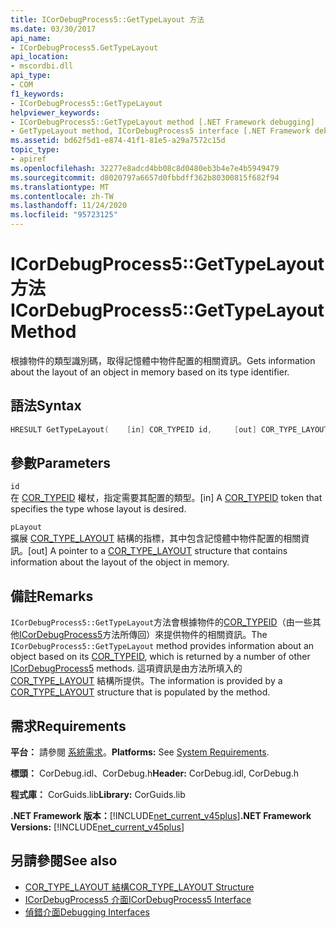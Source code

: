 ```yaml
---
title: ICorDebugProcess5::GetTypeLayout 方法
ms.date: 03/30/2017
api_name:
- ICorDebugProcess5.GetTypeLayout
api_location:
- mscordbi.dll
api_type:
- COM
f1_keywords:
- ICorDebugProcess5::GetTypeLayout
helpviewer_keywords:
- ICorDebugProcess5::GetTypeLayout method [.NET Framework debugging]
- GetTypeLayout method, ICorDebugProcess5 interface [.NET Framework debugging]
ms.assetid: bd62f5d1-e874-41f1-81e5-a29a7572c15d
topic_type:
- apiref
ms.openlocfilehash: 32277e8adcd4bb08c8d0480eb3b4e7e4b5949479
ms.sourcegitcommit: d8020797a6657d0fbbdff362b80300815f682f94
ms.translationtype: MT
ms.contentlocale: zh-TW
ms.lasthandoff: 11/24/2020
ms.locfileid: "95723125"
---
```

# <a name="icordebugprocess5gettypelayout-method"></a><span data-ttu-id="e4a67-102">ICorDebugProcess5::GetTypeLayout 方法</span><span class="sxs-lookup"><span data-stu-id="e4a67-102">ICorDebugProcess5::GetTypeLayout Method</span></span>

<span data-ttu-id="e4a67-103">根據物件的類型識別碼，取得記憶體中物件配置的相關資訊。</span><span class="sxs-lookup"><span data-stu-id="e4a67-103">Gets information about the layout of an object in memory based on its type identifier.</span></span>  
  
## <a name="syntax"></a><span data-ttu-id="e4a67-104">語法</span><span class="sxs-lookup"><span data-stu-id="e4a67-104">Syntax</span></span>  
  
```cpp  
HRESULT GetTypeLayout(    [in] COR_TYPEID id,     [out] COR_TYPE_LAYOUT *pLayout);  
```  
  
## <a name="parameters"></a><span data-ttu-id="e4a67-105">參數</span><span class="sxs-lookup"><span data-stu-id="e4a67-105">Parameters</span></span>  

 `id`  
 <span data-ttu-id="e4a67-106">在 [COR_TYPEID](cor-typeid-structure.md) 權杖，指定需要其配置的類型。</span><span class="sxs-lookup"><span data-stu-id="e4a67-106">[in] A [COR_TYPEID](cor-typeid-structure.md) token that specifies the type whose layout is desired.</span></span>  
  
 `pLayout`  
 <span data-ttu-id="e4a67-107">擴展 [COR_TYPE_LAYOUT](cor-type-layout-structure.md) 結構的指標，其中包含記憶體中物件配置的相關資訊。</span><span class="sxs-lookup"><span data-stu-id="e4a67-107">[out] A pointer to a [COR_TYPE_LAYOUT](cor-type-layout-structure.md) structure that contains information about the layout of the object in memory.</span></span>  
  
## <a name="remarks"></a><span data-ttu-id="e4a67-108">備註</span><span class="sxs-lookup"><span data-stu-id="e4a67-108">Remarks</span></span>  

 <span data-ttu-id="e4a67-109">`ICorDebugProcess5::GetTypeLayout`方法會根據物件的[COR_TYPEID](cor-typeid-structure.md)（由一些其他[ICorDebugProcess5](icordebugprocess5-interface.md)方法所傳回）來提供物件的相關資訊。</span><span class="sxs-lookup"><span data-stu-id="e4a67-109">The `ICorDebugProcess5::GetTypeLayout` method provides information about an object based on its [COR_TYPEID](cor-typeid-structure.md), which is returned by a number of other [ICorDebugProcess5](icordebugprocess5-interface.md) methods.</span></span> <span data-ttu-id="e4a67-110">這項資訊是由方法所填入的 [COR_TYPE_LAYOUT](cor-type-layout-structure.md) 結構所提供。</span><span class="sxs-lookup"><span data-stu-id="e4a67-110">The information is provided by a [COR_TYPE_LAYOUT](cor-type-layout-structure.md) structure that is populated by the method.</span></span>  
  
## <a name="requirements"></a><span data-ttu-id="e4a67-111">需求</span><span class="sxs-lookup"><span data-stu-id="e4a67-111">Requirements</span></span>  

 <span data-ttu-id="e4a67-112">**平台：** 請參閱 [系統需求](../../get-started/system-requirements.md)。</span><span class="sxs-lookup"><span data-stu-id="e4a67-112">**Platforms:** See [System Requirements](../../get-started/system-requirements.md).</span></span>  
  
 <span data-ttu-id="e4a67-113">**標頭：** CorDebug.idl、CorDebug.h</span><span class="sxs-lookup"><span data-stu-id="e4a67-113">**Header:** CorDebug.idl, CorDebug.h</span></span>  
  
 <span data-ttu-id="e4a67-114">**程式庫：** CorGuids.lib</span><span class="sxs-lookup"><span data-stu-id="e4a67-114">**Library:** CorGuids.lib</span></span>  
  
 <span data-ttu-id="e4a67-115">**.NET Framework 版本：**[!INCLUDE[net_current_v45plus](../../../../includes/net-current-v45plus-md.md)]</span><span class="sxs-lookup"><span data-stu-id="e4a67-115">**.NET Framework Versions:** [!INCLUDE[net_current_v45plus](../../../../includes/net-current-v45plus-md.md)]</span></span>  
  
## <a name="see-also"></a><span data-ttu-id="e4a67-116">另請參閱</span><span class="sxs-lookup"><span data-stu-id="e4a67-116">See also</span></span>

- [<span data-ttu-id="e4a67-117">COR_TYPE_LAYOUT 結構</span><span class="sxs-lookup"><span data-stu-id="e4a67-117">COR_TYPE_LAYOUT Structure</span></span>](cor-type-layout-structure.md)
- [<span data-ttu-id="e4a67-118">ICorDebugProcess5 介面</span><span class="sxs-lookup"><span data-stu-id="e4a67-118">ICorDebugProcess5 Interface</span></span>](icordebugprocess5-interface.md)
- [<span data-ttu-id="e4a67-119">偵錯介面</span><span class="sxs-lookup"><span data-stu-id="e4a67-119">Debugging Interfaces</span></span>](debugging-interfaces.md)
